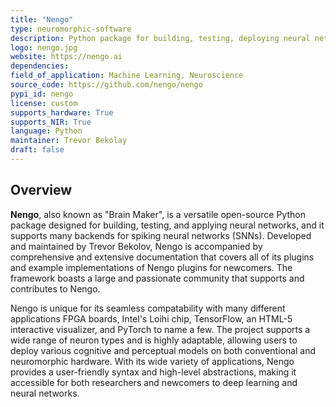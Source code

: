 ```yaml
---
title: "Nengo"
type: neuromorphic-software
description: Python package for building, testing, deploying neural networks, supporting many backends for SNN simulation.
logo: nengo.jpg
website: https://nengo.ai
dependencies: 
field_of_application: Machine Learning, Neuroscience
source_code: https://github.com/nengo/nengo
pypi_id: nengo
license: custom
supports_hardware: True
supports_NIR: True
language: Python
maintainer: Trevor Bekolay
draft: false
---
```




## Overview
**Nengo**, also known as "Brain Maker", is a versatile open-source Python package designed for building, testing, and applying neural networks, and it supports many backends for 
spiking neural networks (SNNs). Developed and maintained by Trevor Bekolov, Nengo is accompanied by comprehensive and extensive documentation that covers all of its plugins and
example implementations of Nengo plugins for newcomers. The framework boasts a large and passionate community that supports and contributes to Nengo.

Nengo is unique for its seamless compatability with many different applications FPGA boards, Intel's Loihi chip, TensorFlow, an HTML-5 interactive visualizer, and PyTorch to name a
few. The project supports a wide range of neuron types and is highly adaptable, allowing users to deploy various cognitive and perceptual models on both conventional and neuromorphic
hardware. With its wide variety of applications, Nengo provides a user-friendly syntax and high-level abstractions, making it accessible for both researchers and newcomers to deep 
learning and neural networks.

